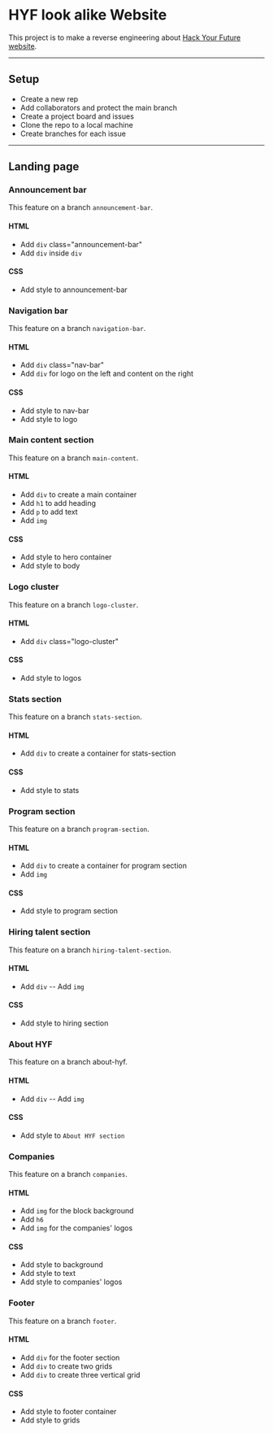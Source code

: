 # HYF look alike Website

<!-- describe your project -->

This project is to make a reverse engineering about
[Hack Your Future website](https://www.hackyourfuture.net/).

---

## Setup

- Create a new rep
- Add collaborators and protect the main branch
- Create a project board and issues
- Clone the repo to a local machine
- Create branches for each issue

---

## Landing page

### Announcement bar

This feature on a branch `announcement-bar`.

#### HTML

- Add `div` class="announcement-bar"
- Add `div` inside `div`

#### CSS

- Add style to announcement-bar

### Navigation bar

This feature on a branch `navigation-bar`.

#### HTML

- Add `div` class="nav-bar"
- Add `div` for logo on the left and content on the right

#### CSS

- Add style to nav-bar
- Add style to logo

### Main content section

This feature on a branch `main-content`.

#### HTML

- Add `div` to create a main container
- Add `h1` to add heading
- Add `p` to add text
- Add `img`

#### CSS

- Add style to hero container
- Add style to body

### Logo cluster

This feature on a branch `logo-cluster`.

#### HTML

- Add `div` class="logo-cluster"

#### CSS

- Add style to logos

### Stats section

This feature on a branch `stats-section`.

#### HTML

- Add `div` to create a container for stats-section

#### CSS

- Add style to stats

### Program section

This feature on a branch `program-section`.

#### HTML

- Add `div` to create a container for program section
- Add `img`

#### CSS

- Add style to program section

### Hiring talent section

This feature on a branch `hiring-talent-section`.

#### HTML

- Add `div` -- Add `img`

#### CSS

- Add style to hiring section

### About HYF

This feature on a branch about-hyf.

#### HTML

- Add `div` -- Add `img`

#### CSS

- Add style to `About HYF section`

### Companies

This feature on a branch `companies`.

#### HTML

- Add `img` for the block background
- Add `h6`
- Add `img` for the companies' logos

#### CSS

- Add style to background
- Add style to text
- Add style to companies' logos

### Footer

This feature on a branch `footer`.

#### HTML

- Add `div` for the footer section
- Add `div` to create two grids
- Add `div` to create three vertical grid

#### CSS

- Add style to footer container
- Add style to grids
